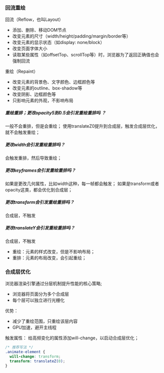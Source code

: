 ### 回流重绘
回流（Reflow，也叫Layout）
- 添加、删除、移动DOM节点
- 改变元素的尺寸（width/height/padding/margin/border等）
- 改变元素的显示状态（如display: none/block）
- 改变页面字体大小
- 读取某些属性（如offsetTop、scrollTop等）时，浏览器为了返回正确值也会强制回流

重绘（Repaint）
- 改变元素的背景色、文字颜色、边框颜色等
- 改变元素的outline、box-shadow等
- 改变阴影、边框颜色等
- 只影响元素的外观，不影响布局

##### 重绘重排；更改opacity5到0.5会引发重绘重排吗 ？ 

一般不会重排，但是会重绘；
使用translateZ0提升到合成层，触发合成层优化，就不会触发重绘；

##### 更改width会引发重绘重排吗？

会触发重排，然后导致重绘；

##### 更改keyframes会引发重绘重排吗？

如果是更改几何属性，比如width这种，每一帧都会触发；
如果是transform或者opacity这类，都会优化到合成层；

##### 更改transform会引发重绘重排吗？

合成层，不触发

##### 更改translateY会引发重绘重排吗？

合成层，不触发

- 重绘：元素的样式改变，但是不影响布局；
- 重排：元素的布局改变，会引起重绘；

### 合成层优化

浏览器渲染引擎通过分层机制提升性能的核心策略;

- 浏览器将页面分为多个合成层
- 每个层可以独立进行光栅化

优势：
- 减少了重绘范围，只重绘该层内容
- GPU加速，避开主线程

触发属性：
给高频变化的属性添加will-change，以启动合成层优化；
   ```css
   /* 推荐写法 */
   .animate-element {
     will-change: transform;
     transform: translateZ(0);
   }
   ```